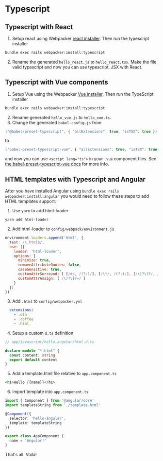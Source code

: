 # Typescript


## Typescript with React

1. Setup react using Webpacker [react installer](../README.md#react). Then run the typescript installer

```bash
bundle exec rails webpacker:install:typescript
```

2. Rename the generated `hello_react.js` to `hello_react.tsx`. Make the file valid typescript and
now you can use typescript, JSX with React.

## Typescript with Vue components

1. Setup Vue using the Webpacker [Vue installer](../README.md#vue). Then run the TypeScript installer

```bash
bundle exec rails webpacker:install:typescript
```

2. Rename generated `hello_vue.js` to `hello_vue.ts`.
3. Change the generated `babel.config.js` from

```js
["@babel/preset-typescript", { "allExtensions": true, "isTSX": true }]
```

to

```js
["babel-preset-typescript-vue", { "allExtensions": true, "isTSX": true }]
```

and now you can use `<script lang="ts">` in your `.vue` component files. See [the babel-preset-typescript-vue docs](https://www.npmjs.com/package/babel-preset-typescript-vue) for more info.

## HTML templates with Typescript and Angular

After you have installed Angular using `bundle exec rails webpacker:install:angular`
you would need to follow these steps to add HTML templates support:

1. Use `yarn` to add html-loader

```bash
yarn add html-loader
```

2. Add html-loader to `config/webpack/environment.js`

```js
environment.loaders.append('html', {
  test: /\.html$/,
  use: [{
    loader: 'html-loader',
    options: {
      minimize: true,
      removeAttributeQuotes: false,
      caseSensitive: true,
      customAttrSurround: [ [/#/, /(?:)/], [/\*/, /(?:)/], [/\[?\(?/, /(?:)/] ],
      customAttrAssign: [ /\)?\]?=/ ]
    }
  }]
})
```

3. Add `.html` to `config/webpacker.yml`

```yml
  extensions:
    - .elm
    - .coffee
    - .html
```

4. Setup a custom `d.ts` definition

```ts
// app/javascript/hello_angular/html.d.ts

declare module "*.html" {
  const content: string
  export default content
}
```

5. Add a template.html file relative to `app.component.ts`

```html
<h1>Hello {{name}}</h1>
```

6. Import template into `app.component.ts`

```ts
import { Component } from '@angular/core'
import templateString from './template.html'

@Component({
  selector: 'hello-angular',
  template: templateString
})

export class AppComponent {
  name = 'Angular!'
}
```

That's all. Voila!
